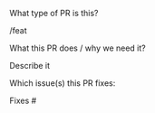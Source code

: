 What type of PR is this?

/feat

What this PR does / why we need it?

Describe it

Which issue(s) this PR fixes:

Fixes #